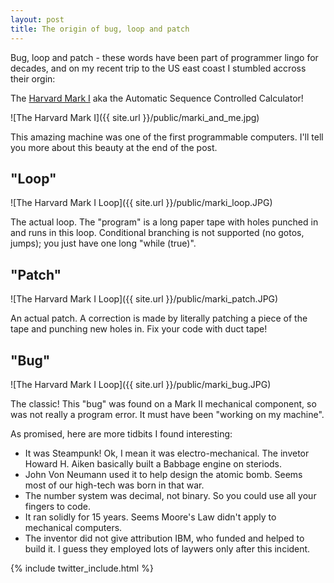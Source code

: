 ```yaml
---
layout: post
title: The origin of bug, loop and patch
---
```


Bug, loop and patch - these words have been part of programmer lingo for decades, and on my recent trip to the US east coast I stumbled accross their orgin: 

The [Harvard Mark I](http://en.wikipedia.org/wiki/Harvard_Mark_I) aka the Automatic Sequence Controlled Calculator!

![The Harvard Mark I]({{ site.url }}/public/marki_and_me.jpg)

This amazing machine was one of the first programmable computers. I'll tell you more about this beauty at the end of the post.

## "Loop"

![The Harvard Mark I Loop]({{ site.url }}/public/marki_loop.JPG)

The actual loop. The "program" is a long paper tape with holes punched in and runs in this loop. Conditional branching is not supported (no gotos, jumps); you just have one long "while (true)".

## "Patch"

![The Harvard Mark I Loop]({{ site.url }}/public/marki_patch.JPG)

An actual patch. A correction is made by literally patching a piece of the tape and punching new holes in. Fix your code with duct tape!

## "Bug"


![The Harvard Mark I Loop]({{ site.url }}/public/marki_bug.JPG)

The classic! This "bug" was found on a Mark II mechanical component, so was not really a program error. It must have been "working on my machine".

As promised, here are more tidbits I found interesting:

* It was Steampunk! Ok, I mean it was electro-mechanical. The invetor Howard H. Aiken basically built a Babbage engine on steriods. 
* John Von Neumann used it to help design the atomic bomb. Seems most of our high-tech was born in that war.
* The number system was decimal, not binary. So you could use all your fingers to code.
* It ran solidly for 15 years. Seems Moore's Law didn't apply to mechanical computers.
* The inventor did not give attribution IBM, who funded and helped to build it. I guess they employed lots of laywers only after this incident.


{% include twitter_include.html %}

